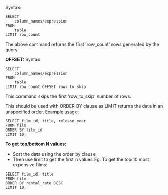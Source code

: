 Syntax:
```
SELECT
	column_names/expression
FROM
	table
LIMIT row_count
```

The above command returns the first 'row_count' rows generated by the query

**OFFSET:**
Syntax
```
SELECT
	column_names/expression
FROM
	table
LIMIT row_count OFFSET rows_to_skip
```
This command skips the first 'row_to_skip' number of rows.

This should be used with ORDER BY clause as LIMIT returns the data in an unspecified order.
Example usage:

```postgresql
SELECT film_id, title, release_year
FROM film
ORDER BY film_id
LIMIT 10;
```

**To get top/bottom N values:**
- Sort the data using the order by clause
- Then use limit to get the first n values
Eg. To get the top 10 most expensive films:
```postgresql
SELECT film_id, title
FROM film
ORDER BY rental_rate DESC
LIMIT 10;
```

